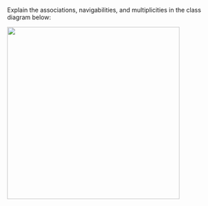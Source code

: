 <panel header=":lock: Explain Class Diagram">
<question>

Explain the associations, navigabilities, and multiplicities in the class diagram below:

<img src="{{baseUrl}}/modeling/modelingStructures/classDiagramsBasic/images/typicalClasssStructure.png" width="400" />
<p/>

</question>
</panel>
